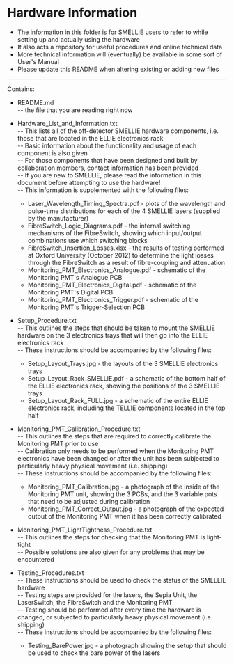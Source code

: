 Hardware Information
=======

* The information in this folder is for SMELLIE users to refer to while setting up and actually using the hardware  
* It also acts a repository for useful procedures and online technical data  
* More technical information will (eventually) be available in some sort of User's Manual  
* Please update this README when altering existing or adding new files  

-------------------------


Contains:  

* README.md  
-- the file that you are reading right now  

* Hardware_List_and_Information.txt  
-- This lists all of the off-detector SMELLIE hardware components, i.e. those that are located in the ELLIE electronics rack  
-- Basic information about the functionality and usage of each component is also given  
-- For those components that have been designed and built by collaboration members, contact information has been provided  
-- If you are new to SMELLIE, please read the information in this document before attempting to use the hardware!  
-- This information is supplemented with the following files:
    + Laser_Wavelength_Timing_Spectra.pdf - plots of the wavelength and pulse-time distributions for each of the 4 SMELLIE lasers (supplied by the manufacturer)
    + FibreSwitch_Logic_Diagrams.pdf - the internal switching mechanisms of the FibreSwitch, showing which input/output combinations use which switching blocks
    + FibreSwitch_Insertion_Losses.xlsx - the results of testing performed at Oxford University (October 2012) to determine the light losses through the FibreSwitch as a result of fibre-coupling and attenuation
    + Monitoring_PMT_Electronics_Analogue.pdf - schematic of the Monitoring PMT's Analogue PCB
    + Monitoring_PMT_Electronics_Digital.pdf - schematic of the Monitoring PMT's Digital PCB
    + Monitoring_PMT_Electronics_Trigger.pdf - schematic of the Monitoring PMT's Trigger-Selection PCB  
  
* Setup_Procedure.txt  
-- This outlines the steps that should be taken to mount the SMELLIE hardware on the 3 electronics trays that will then go into the ELLIE electronics rack  
-- These instructions should be accompanied by the following files:
    + Setup_Layout_Trays.jpg - the layouts of the 3 SMELLIE electronics trays
    + Setup_Layout_Rack_SMELLIE.pdf - a schematic of the bottom half of the ELLIE electronics rack, showing the positions of the 3 SMELLIE trays
    + Setup_Layout_Rack_FULL.jpg - a schematic of the entire ELLIE electronics rack, including the TELLIE components located in the top half  
  
* Monitoring_PMT_Calibration_Procedure.txt  
-- This outlines the steps that are required to correctly calibrate the Monitoring PMT prior to use  
-- Calibration only needs to be performed when the Monitoring PMT electronics have been changed or after the unit has been subjected to particularly heavy physical movement (i.e. shipping)  
-- These instructions should be accompanied by the following files:
    + Monitoring_PMT_Calibration.jpg - a photograph of the inside of the Monitoring PMT unit, showing the 3 PCBs, and the 3 variable pots that need to be adjusted during calibration
    + Monitoring_PMT_Correct_Output.jpg - a photograph of the expected output of the Monitoring PMT when it has been correctly calibrated  
  
* Monitoring_PMT_LightTightness_Procedure.txt  
-- This outlines the steps for checking that the Monitoring PMT is light-tight  
-- Possible solutions are also given for any problems that may be encountered  
  
* Testing_Procedures.txt  
-- These instructions should be used to check the status of the SMELLIE hardware  
-- Testing steps are provided for the lasers, the Sepia Unit, the LaserSwitch, the FibreSwitch and the Monitoring PMT  
-- Testing should be performed after every time the hardware is changed, or subjected to particularly heavy physical movement (i.e. shipping)  
-- These instructions should be accompanied by the following files:
    + Testing_BarePower.jpg - a photograph showing the setup that should be used to check the bare power of the lasers  
  
